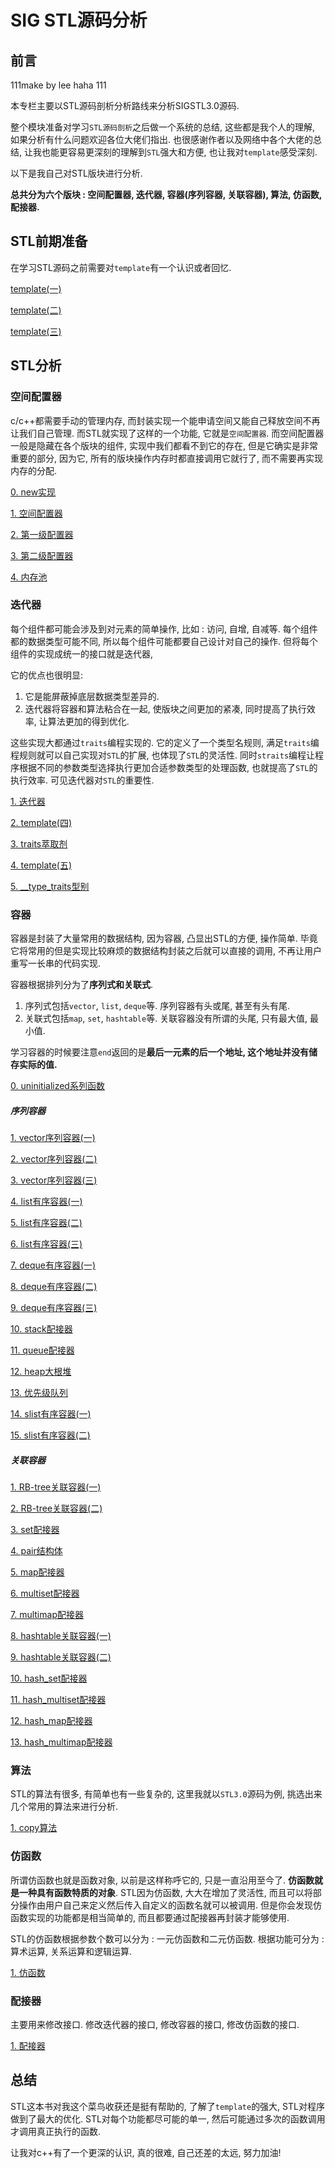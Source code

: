 # SIG STL源码分析

## 前言
111make by lee haha 111

本专栏主要以STL源码剖析分析路线来分析SIGSTL3.0源码.

整个模块准备对学习`STL源码剖析`之后做一个系统的总结, 这些都是我个人的理解, 如果分析有什么问题欢迎各位大佬们指出. 也很感谢作者以及网络中各个大佬的总结, 让我也能更容易更深刻的理解到`STL`强大和方便, 也让我对`template`感受深刻.

以下是我自己对STL版块进行分析. 

**总共分为六个版块 : 空间配置器, 迭代器, 容器(序列容器, 关联容器),  算法, 仿函数, 配接器.**



## STL前期准备

在学习STL源码之前需要对`template`有一个认识或者回忆.

[template(一)](https://github.com/Angely2023/thisSTL/blob/master/STL-master/template%E4%B9%8B%E6%A8%A1%E6%9D%BF%E6%B3%A8%E6%84%8F%E4%BA%8B%E9%A1%B9.md)

[template(二)](https://github.com/Angely2023/thisSTL/blob/master/STL-master/template%E4%B9%8B%E9%9D%9E%E7%B1%BB%E5%9E%8B%E6%A8%A1%E6%9D%BF%E5%8F%82%E6%95%B0.md)

[template(三)](https://github.com/Angely2023/thisSTL/blob/master/STL-master/template%E4%B9%8B%E7%B1%BB%E7%9B%B8%E5%85%B3.md)

## STL分析



### 空间配置器

c/c++都需要手动的管理内存, 而封装实现一个能申请空间又能自己释放空间不再让我们自己管理. 而STL就实现了这样的一个功能, 它就是`空间配置器`. 而空间配置器一般是隐藏在各个版块的组件, 实现中我们都看不到它的存在, 但是它确实是非常重要的部分, 因为它, 所有的版块操作内存时都直接调用它就行了, 而不需要再实现内存的分配. 

[0. new实现](https://blog.csdn.net/Function_Dou/article/details/84526761)

[1. 空间配置器](https://github.com/FunctionDou/STL/blob/master/1%20%E5%88%9D%E6%AC%A1%E6%8E%A5%E8%A7%A6%E7%A9%BA%E9%97%B4%E9%85%8D%E7%BD%AE%E5%99%A8.md)

[2. 第一级配置器](https://github.com/FunctionDou/STL/blob/master/2%20第一级配置器.md)

[3. 第二级配置器](https://github.com/FunctionDou/STL/blob/master/3%20%E7%AC%AC%E4%BA%8C%E7%BA%A7%E9%85%8D%E7%BD%AE%E5%99%A8.md)

[4. 内存池](https://github.com/FunctionDou/STL/blob/master/4%20%E5%86%85%E5%AD%98%E6%B1%A0.md)



### 迭代器

每个组件都可能会涉及到对元素的简单操作, 比如 : 访问, 自增, 自减等. 每个组件都的数据类型可能不同, 所以每个组件可能都要自己设计对自己的操作. 但将每个组件的实现成统一的接口就是迭代器, 

它的优点也很明显: 

1.  它是能屏蔽掉底层数据类型差异的. 
2.  迭代器将容器和算法粘合在一起, 使版块之间更加的紧凑, 同时提高了执行效率, 让算法更加的得到优化.

这些实现大都通过`traits`编程实现的.  它的定义了一个类型名规则, 满足`traits`编程规则就可以自己实现对`STL`的扩展, 也体现了`STL`的灵活性. 同时`straits`编程让程序根据不同的参数类型选择执行更加合适参数类型的处理函数, 也就提高了`STL`的执行效率. 可见迭代器对`STL`的重要性.

[1. 迭代器](https://github.com/FunctionDou/STL/blob/master/5%20%E8%BF%AD%E4%BB%A3%E5%99%A8.md)

[2. template(四)](https://github.com/FunctionDou/STL/blob/master/6%20%E6%A8%A1%E6%9D%BF%E4%B8%ADclass%E4%B8%8Etypename%E5%8C%BA%E5%88%AB.md)

[3. traits萃取剂](https://github.com/FunctionDou/STL/blob/master/7%20traits%E8%90%83%E5%8F%96%E5%89%82.md)

[4. template(五)](https://github.com/FunctionDou/STL/blob/master/8%20%E5%85%A8%E7%89%B9%E5%8C%96%E5%92%8C%E5%81%8F%E7%89%B9%E5%8C%96.md)

[5. __type_traits型别](https://github.com/FunctionDou/STL/blob/master/9%20__type_traits%E5%9E%8B%E5%88%AB.md)



### 容器

容器是封装了大量常用的数据结构, 因为容器, 凸显出STL的方便, 操作简单. 毕竟它将常用的但是实现比较麻烦的数据结构封装之后就可以直接的调用, 不再让用户重写一长串的代码实现. 

容器根据排列分为了**序列式和关联式**. 

1.  序列式包括`vector`, `list`, `deque`等. 序列容器有头或尾, 甚至有头有尾.
2.  关联式包括`map`, `set`, `hashtable`等. 关联容器没有所谓的头尾, 只有最大值, 最小值.

学习容器的时候要注意`end`返回的是**最后一元素的后一个地址, 这个地址并没有储存实际的值.** 

[0. uninitialized系列函数](https://github.com/FunctionDou/STL/blob/master/10%20uninitialized.md)

##### 序列容器

[1. vector序列容器(一)](https://github.com/Angely2023/thisSTL/blob/master/STL-master/11%20vector%20%E4%B8%8A.md)

[2. vector序列容器(二)](https://github.com/Angely2023/thisSTL/blob/master/STL-master/12%20vector%20%E4%B8%AD.md)

[3. vector序列容器(三)](https://github.com/Angely2023/thisSTL/blob/master/STL-master/13%20vector%20%E4%B8%8B.md)

[4. list有序容器(一)](https://github.com/FunctionDou/STL/blob/master/14%20list%20%E4%B8%8A.md)

[5. list有序容器(二)](https://github.com/FunctionDou/STL/blob/master/15%20list%20%E4%B8%AD.md)

[6. list有序容器(三)](https://github.com/FunctionDou/STL/blob/master/16%20list%20%E4%B8%8B.md)

[7. deque有序容器(一)](https://github.com/FunctionDou/STL/blob/master/17%20deque%20%E4%B8%8A.md)

[8. deque有序容器(二)](https://github.com/FunctionDou/STL/blob/master/18%20deque%20%E4%B8%AD.md)

[9. deque有序容器(三)](https://github.com/FunctionDou/STL/blob/master/19%20deque%20%E4%B8%8B.md)

[10. stack配接器](https://github.com/FunctionDou/STL/blob/master/20%20stack.md)

[11. queue配接器](https://github.com/FunctionDou/STL/blob/master/21%20queue.md)

[12. heap大根堆](https://github.com/FunctionDou/STL/blob/master/22%20heap.md)

[13. 优先级队列](https://github.com/FunctionDou/STL/blob/master/23%20priority_queue.md)

[14. slist有序容器(一)](https://github.com/FunctionDou/STL/blob/master/24%20slist%20%E4%B8%8A.md)

[15. slist有序容器(二)](https://github.com/FunctionDou/STL/blob/master/25%20slist%20下.md)



##### 关联容器

[1. RB-tree关联容器(一)](https://github.com/FunctionDou/STL/blob/master/26%20RB-tree%20%E4%B8%8A.md)

[2. RB-tree关联容器(二)](https://github.com/FunctionDou/STL/blob/master/27%20RB-tree%20%E4%B8%8B.md)

[3. set配接器](https://github.com/FunctionDou/STL/blob/master/28%20set.md)

[4. pair结构体](https://github.com/FunctionDou/STL/blob/master/29%20pair.md)

[5. map配接器](https://github.com/FunctionDou/STL/blob/master/30%20map.md)

[6. multiset配接器](https://github.com/FunctionDou/STL/blob/master/31%20multiset.md)

[7. multimap配接器](https://github.com/FunctionDou/STL/blob/master/32%20multimap.md)

[8. hashtable关联容器(一)](https://github.com/FunctionDou/STL/blob/master/33%20hashtable%20%E4%B8%8A.md)

[9. hashtable关联容器(二)](https://github.com/FunctionDou/STL/blob/master/34%20hashtable%20%E4%B8%8B.md)

[10. hash_set配接器](https://github.com/FunctionDou/STL/blob/master/35%20hash_set.md)

[11. hash_multiset配接器](https://github.com/FunctionDou/STL/blob/master/36%20hash_multiset.md)

[12. hash_map配接器](https://github.com/FunctionDou/STL/blob/master/37%20hash_map.md)

[13. hash_multimap配接器](https://github.com/FunctionDou/STL/blob/master/38%20hash_multimap.md)



### 算法

STL的算法有很多, 有简单也有一些复杂的, 这里我就以`STL3.0`源码为例, 挑选出来几个常用的算法来进行分析. 

[1. copy算法](https://github.com/FunctionDou/STL/blob/master/39%20%E7%AE%97%E6%B3%95--copy.md)

### 仿函数

所谓仿函数也就是函数对象, 以前是这样称呼它的, 只是一直沿用至今了. **仿函数就是一种具有函数特质的对象**. STL因为仿函数, 大大在增加了灵活性, 而且可以将部分操作由用户自己来定义然后传入自定义的函数名就可以被调用. 但是你会发现仿函数实现的功能都是相当简单的, 而且都要通过配接器再封装才能够使用.

STL的仿函数根据参数个数可以分为 : 一元仿函数和二元仿函数. 根据功能可分为 : 算术运算, 关系运算和逻辑运算.

[1. 仿函数](https://github.com/FunctionDou/STL/blob/master/44%20%E4%BB%BF%E5%87%BD%E6%95%B0.md)



### 配接器

主要用来修改接口. 修改迭代器的接口, 修改容器的接口, 修改仿函数的接口.

[1. 配接器](https://github.com/FunctionDou/STL/blob/master/45%20%E9%85%8D%E6%8E%A5%E5%99%A8.md)



## 总结

STL这本书对我这个菜鸟收获还是挺有帮助的, 了解了`template`的强大, STL对程序做到了最大的优化. STL对每个功能都尽可能的单一, 然后可能通过多次的函数调用才调用真正执行的函数.

让我对c++有了一个更深的认识, 真的很难, 自己还差的太远, 努力加油!
